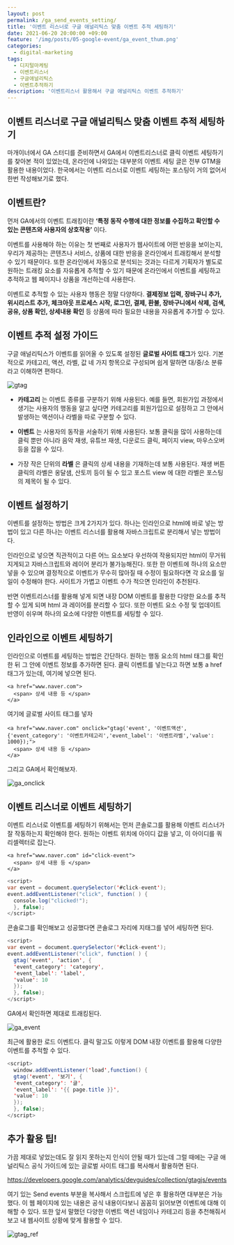```yaml
---
layout: post
permalink: /ga_send_events_setting/
title: '이벤트 리스너로 구글 애널리틱스 맞춤 이벤트 추적 세팅하기'
date: 2021-06-20 20:00:00 +09:00
feature: '/img/posts/05-google-event/ga_event_thum.png'
categories:
  - digital-marketing
tags:
  - 디지털마케팅
  - 이벤트리스너
  - 구글애널리틱스
  - 이벤트추적하기
description: '이벤트리스너 활용해서 구글 애널리틱스 이벤트 추적하기'
---
```


## 이벤트 리스너로 구글 애널리틱스 맞춤 이벤트 추적 세팅하기

마개이너에서 GA 스터디를 준비하면서 GA에서 이벤트리스너로 클릭 이벤트 세팅하기를 찾아본 적이 있었는데, 온라인에 나와있는 대부분의 이벤트 세팅 글은 전부 GTM을 활용한 내용이었다. 한국에서는 이벤트 리스너로 이벤트 세팅하는 포스팅이 거의 없어서 한번 작성해보기로 했다.

## 이벤트란?

먼저 GA에서의 이벤트 트래킹이란 **‘특정 동작 수행에 대한 정보를 수집하고 확인할 수 있는 콘텐츠와 사용자의 상호작용’** 이다.

이벤트를 사용해야 하는 이유는 첫 번째로 사용자가 웹사이트에 어떤 반응을 보이는지, 우리가 제공하는 콘텐츠나 서비스, 상품에 대한 반응을 온라인에서 트래킹해서 분석할 수 있기 때문이다. 또한 온라인에서 자동으로 분석되는 것과는 다르게 기획자가 별도로 원하는 트래킹 요소를 자유롭게 추적할 수 있기 때문에 온라인에서 이벤트를 세팅하고 추적하고 웹 페이지나 상품을 개선하는데 사용한다.

이벤트로 추적할 수 있는 사용자 행동은 정말 다양하다. **결제정보 입력, 장바구니 추가, 위시리스트 추가, 체크아웃 프로세스 시작, 로그인, 결제, 환불, 장바구니에서 삭제, 검색, 공유, 상품 확인, 상세내용 확인** 등 상품에 따라 필요한 내용을 자유롭게 추가할 수 있다.

## 이벤트 추적 설정 가이드

구글 애널리틱스가 이벤트를 읽어올 수 있도록 설정된 **글로벌 사이트 태그**가 있다. 기본적으로 카테고리, 액션, 라벨, 값 네 가지 항목으로 구성되며 쉽게 말하면 대/중/소 분류라고 이해하면 편하다.

![gtag](/img/posts/05-google-event/ga_event_global_tag_site.png)

- **카테고리** 는 이벤트 종류를 구분하기 위해 사용된다. 예를 들면, 회원가입 과정에서 생기는 사용자의 행동을 알고 싶다면 카테고리를 회원가입으로 설정하고 그 안에서 발생하는 액션이나 라벨을 따로 구분할 수 있다.

- **이벤트** 는 사용자의 동작을 서술하기 위해 사용된다. 보통 클릭을 많이 사용하는데 클릭 뿐만 아니라 음악 재생, 유튜브 재생, 다운로드 클릭, 페이지 view, 마우스오버 등을 잡을 수 있다.

- 가장 작은 단위의 **라벨** 은 클릭의 상세 내용을 기재하는데 보통 사용된다. 재생 버튼 클릭의 라벨은 옹달샘, 산토끼 등이 될 수 있고 포스트 view 에 대한 라벨은 포스팅의 제목이 될 수 있다.

## 이벤트 설정하기

이벤트를 설정하는 방법은 크게 2가지가 있다. 하나는 인라인으로 html에 바로 넣는 방법이 있고 다른 하나는 이벤트 리스너를 활용해 자바스크립트로 분리해서 넣는 방법이다.

인라인으로 넣으면 직관적이고 다른 어느 요소보다 우선하여 작용되지만 html이 무거워지게되고 자바스크립트와 레이어 분리가 불가능해진다. 또한 한 이벤트에 하나의 요소만 넣을 수 있으며 결정적으로 이벤트가 무수히 많아질 때 수정이 필요하다면 각 요소를 일일이 수정해야 한다. 사이트가 가볍고 이벤트 수가 적으면 인라인이 추천된다.

반면 이벤트리스너를 활용해 넣게 되면 내장 DOM 이벤트를 활용한 다양한 요소를 추적할 수 있게 되며 html 과 레이어를 분리할 수 있다. 또한 이벤트 요소 수정 및 업데이트 반영이 쉬우며 하나의 요소에 다양한 이벤트를 세팅할 수 있다.

## 인라인으로 이벤트 세팅하기

인라인으로 이벤트를 세팅하는 방법은 간단하다. 원하는 행동 요소의 html 태그를 확인한 뒤 그 안에 이벤트 정보를 추가하면 된다. 클릭 이벤트를 넣는다고 하면 보통 a href 태그가 있는데, 여기에 넣으면 된다.

  ```
  <a href="www.naver.com">
    <span> 상세 내용 등 </span>
  </a>
  ```

여기에 글로벌 사이트 태그를 넣자

  ```
  <a href="www.naver.com" onclick="gtag('event', '이벤트액션', {'event_category': '이벤트카테고리','event_label': '이벤트라벨','value': 1000});">
    <span> 상세 내용 등 </span>
  </a>
  ```

그리고 GA에서 확인해보자.

![ga_onclick](/img/posts/05-google-event/ga_event_check1.png)

## 이벤트 리스너로 이벤트 세팅하기
이벤트 리스너로 이벤트를 세팅하기 위해서는 먼저 콘솔로그를 활용해 이벤트 리스너가 잘 작동하는지 확인해야 한다. 원하는 이벤트 위치에 아이디 값을 넣고, 이 아이디를 쿼리셀렉터로 잡는다.

  ```
  <a href="www.naver.com" id="click-event">
    <span> 상세 내용 등 </span>
  </a>
  ```

  ```java
  <script>
  var event = document.querySelector('#click-event');
  event.addEventListener("click", function( ) {
    console.log("clicked!");
    }, false);
  </script>
  ```

콘솔로그를 확인해보고 성공했다면 콘솔로그 자리에 지태그를 넣어 세팅하면 된다.

  ```java
  <script>
  var event = document.querySelector('#click-event');
  event.addEventListener("click", function( ) {
    gtag('event', 'action', {
    'event_category': 'category',
    'event_label': 'label',
    'value': 10
    });
    }, false);
  </script>
  ```

GA에서 확인하면 제대로 트래킹된다.

![ga_event](/img/posts/05-google-event/ga_event_check2.png)

최근에 활용한 로드 이벤트다. 클릭 말고도 이렇게 DOM 내장 이벤트를 활용해 다양한 이벤트를 추적할 수 있다.

  ```java
  <script>
    window.addEventListener('load',function() {
    gtag('event', '보기', {
    'event_category': '글',
    'event_label': '{{ page.title }}',
    'value': 10
    });
    }, false);
  </script>
  ```

## 추가 활용 팁!
가끔 제대로 넣었는데도 잘 읽지 못하는지 인식이 안될 때가 있는데 그럴 때에는 구글 애널리틱스 공식 가이드에 있는 글로벌 사이트 태그를 복사해서 활용하면 된다.

https://developers.google.com/analytics/devguides/collection/gtagjs/events

여기 있는 Send events 부분을 복사해서 스크립트에 넣은 후 활용하면 대부분은 가능했다. 이 웹 페이지에 있는 내용은 공식 내용이다보니 꼼꼼히 읽어보면 이벤트에 대해 이해할 수 있다. 또한 앞서 말했던 다양한 이벤트 액션 네임이나 카테고리 등을 추천해줘서 보고 내 웹사이트 상황에 맞게 활용할 수 있다.

![gtag_ref](/img/posts/05-google-event/ga_event_reference.png)
